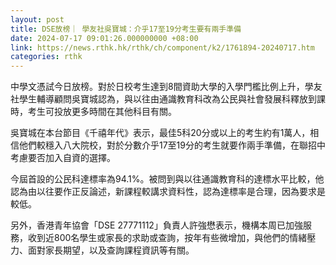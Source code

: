 ```yaml
---
layout: post
title: DSE放榜｜ 學友社吳寶城：介乎17至19分考生要有兩手準備
date: 2024-07-17 09:01:26.000000000 +08:00
link: https://news.rthk.hk/rthk/ch/component/k2/1761894-20240717.htm
categories: rthk
---
```


中學文憑試今日放榜。對於日校考生達到8間資助大學的入學門檻比例上升，學友社學生輔導顧問吳寶城認為，與以往由通識教育科改為公民與社會發展科釋放到課時，考生可投放更多時間在其他科目有關。

吳寶城在本台節目《千禧年代》表示，最佳5科20分或以上的考生約有1萬人，相信他們較穩入八大院校，對於分數介乎17至19分的考生就要作兩手準備，在聯招中考慮要否加入自資的選擇。

今屆首設的公民科達標率為94.1%。被問到與以往通識教育科的達標水平比較，他認為由以往要作正反論述，新課程較講求資料性，認為達標率是合理，因為要求是較低。

另外，香港青年協會「DSE 27771112」負責人許強懋表示，機構本周已加強服務，收到近800名學生或家長的求助或查詢，按年有些微增加，與他們的情緒壓力、面對家長期望，以及查詢課程資訊等有關。
